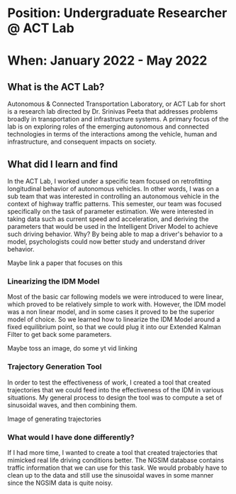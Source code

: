 # Position: Undergraduate Researcher @ ACT Lab

# When: January 2022 - May 2022

#####

## What is the ACT Lab?
Autonomous & Connected Transportation Laboratory, or ACT Lab for short is a research lab directed by Dr. Srinivas Peeta that addresses problems broadly in transportation and infrastructure systems. A primary focus of the lab is on exploring roles of the emerging autonomous and connected technologies in terms of the interactions among the vehicle, human and infrastructure, and consequent impacts on society. 

## What did I learn and find
In the ACT Lab, I worked under a specific team focused on retrofitting longitudinal behavior of autonomous vehicles. In other words, I was on a sub team that was interested in controlling an autonomous vehicle in the context of highway traffic patterns. This semester, our team was focused specifically on the task of parameter estimation. We were interested in taking data such as current speed and acceleration, and deriving the parameters that would be used in the Intelligent Driver Model to achieve such driving behavior. Why? By being able to map a driver's behavior to a model, psychologists could now better study and understand driver behavior.

Maybe link a paper that focuses on this

### Linearizing the IDM Model
Most of the basic car following models we were introduced to were linear, which proved to be relatively simple to work with. However, the IDM model was a non linear model, and in some cases it proved to be the superior model of choice. So we learned how to linearize the IDM Model around a fixed equilibrium point, so that we could plug it into our Extended Kalman Filter to get back some parameters.

Maybe toss an image, do some yt vid linking

### Trajectory Generation Tool
In order to test the effectiveness of work, I created a tool that created trajectories that we could feed into the effectiveness of the IDM in various situations. My general process to design the tool was to compute a set of sinusoidal waves, and then combining them. 

Image of generating trajectories

### What would I have done differently?
If I had more time, I wanted to create a tool that created trajectories that mimicked real life driving conditions better. The NGSIM database contains traffic information that we can use for this task. We would probably have to clean up to the data and still use the sinusoidal waves in some manner since the NGSIM data is quite noisy.
